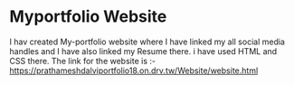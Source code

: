 # Myportfolio Website
I hav created My-portfolio website where I have linked my all social media handles and I have also linked my Resume there. i have used HTML and CSS there. The link for the website is :- https://prathameshdalviportfolio18.on.drv.tw/Website/website.html
